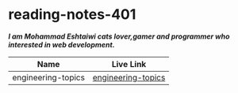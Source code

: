 # reading-notes-401

**_I am Mohammad Eshtaiwi cats lover,gamer and programmer who interested in web development._**

| Name               |                                         Live Link                                         |
| ------------------ | :---------------------------------------------------------------------------------------: |
| engineering-topics | [engineering-topics](://mohammad-eshtaiwi.github.io/reading-notes-401/engineering-topics) |
